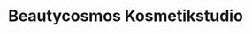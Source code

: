 ---
title: "Beautycosmos Kosmetikstudio"
url: /bornheim/beautycosmos-kosmetikstudio/
shop: Kosmetik
---